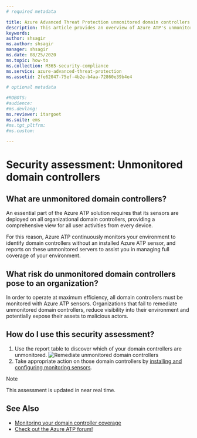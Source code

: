 ```yaml
---
# required metadata

title: Azure Advanced Threat Protection unmonitored domain controllers assessments
description: This article provides an overview of Azure ATP's unmonitored domain controllers identity security posture assessment report.
keywords:
author: shsagir
ms.author: shsagir
manager: shsagir
ms.date: 08/25/2020
ms.topic: how-to
ms.collection: M365-security-compliance
ms.service: azure-advanced-threat-protection
ms.assetid: 2fe62047-75ef-4b2e-b4aa-72860e39b4e4

# optional metadata

#ROBOTS:
#audience:
#ms.devlang:
ms.reviewer: itargoet
ms.suite: ems
#ms.tgt_pltfrm:
#ms.custom:

---
```



# Security assessment: Unmonitored domain controllers

## What are unmonitored domain controllers?

An essential part of the Azure ATP solution requires that its sensors are deployed on all organizational domain controllers, providing a comprehensive view for all user activities from every device.

For this reason, Azure ATP continuously monitors your environment to identify domain controllers without an installed Azure ATP sensor, and reports on these unmonitored servers to assist you in managing full coverage of your environment.

## What risk do unmonitored domain controllers pose to an organization?

In order to operate at maximum efficiency, all domain controllers must be monitored with Azure ATP sensors. Organizations that fail to remediate unmonitored domain controllers, reduce visibility into their environment and potentially expose their assets to malicious actors.

## How do I use this security assessment?

1. Use the report table to discover which of your domain controllers are unmonitored.
    ![Remediate unmonitored domain controllers](media/atp-cas-isp-unmonitored-domain-controller-1.png)
1. Take appropriate action on those domain controllers by [installing and configuring monitoring sensors](sensor-monitoring.md#domain-controller-status).

> [!NOTE]
> This assessment is updated in near real time.

## See Also

- [Monitoring your domain controller coverage](sensor-monitoring.md)
- [Check out the Azure ATP forum!](https://aka.ms/azureatpcommunity)
